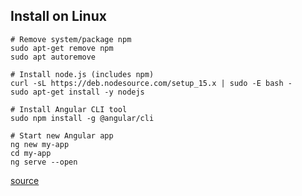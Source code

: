 ## Install on Linux

```
# Remove system/package npm
sudo apt-get remove npm
sudo apt autoremove

# Install node.js (includes npm)
curl -sL https://deb.nodesource.com/setup_15.x | sudo -E bash -
sudo apt-get install -y nodejs

# Install Angular CLI tool
sudo npm install -g @angular/cli

# Start new Angular app
ng new my-app
cd my-app
ng serve --open
```

[source](https://angular.io/guide/setup-local)
